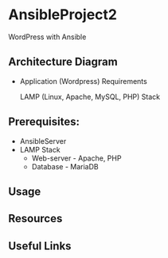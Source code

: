 # AnsibleProject2
WordPress with Ansible

## Architecture Diagram
   - Application (Wordpress)
     Requirements

       LAMP (Linux, Apache, MySQL, PHP) Stack


## Prerequisites:
- AnsibleServer
- LAMP Stack
    - Web-server - Apache, PHP
    - Database - MariaDB

## Usage

## Resources

## Useful Links

